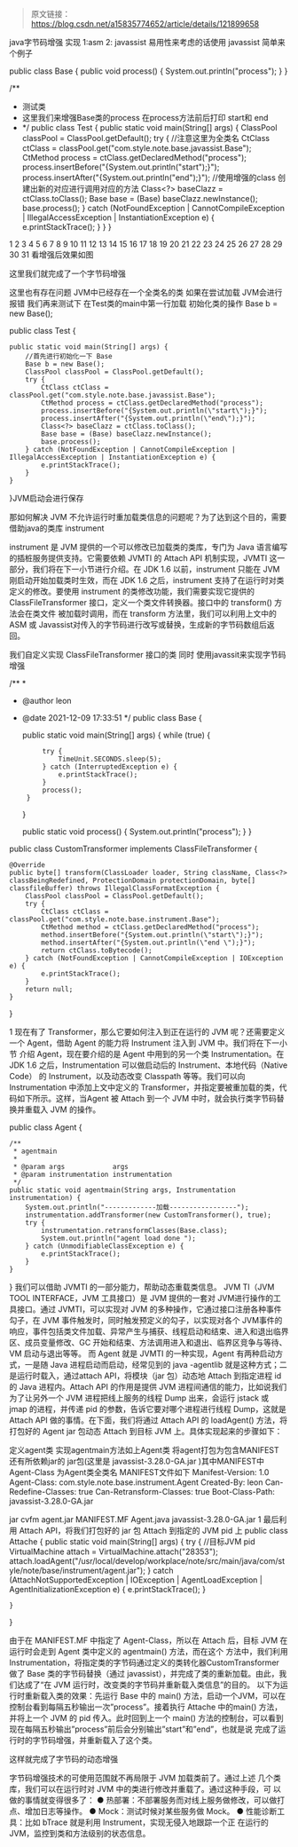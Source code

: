 > 原文链接：https://blog.csdn.net/a15835774652/article/details/121899658



java字节码增强 实现 1:asm 2: javassist
易用性来考虑的话使用 javassist
简单来个例子

public class Base {
    public void process() {
        System.out.println("process");
    }
}

/**
  * 测试类 
  * 这里我们来增强Base类的process 在process方法前后打印 start和 end
  * 
    */
    public class Test {
    public static void main(String[] args) {
        ClassPool classPool = ClassPool.getDefault();
        try {
        	//注意这里为全类名 
            CtClass ctClass = classPool.get("com.style.note.base.javassist.Base");
            CtMethod process = ctClass.getDeclaredMethod("process");
            process.insertBefore("{System.out.println(\"start\");}");
            process.insertAfter("{System.out.println(\"end\");}");
            //使用增强的class 创建出新的对应进行调用对应的方法
            Class<?> baseClazz = ctClass.toClass();
            Base base = (Base) baseClazz.newInstance();
            base.process();
        } catch (NotFoundException | CannotCompileException | IllegalAccessException | InstantiationException e) {
            e.printStackTrace();
        }
    }
    }


1
2
3
4
5
6
7
8
9
10
11
12
13
14
15
16
17
18
19
20
21
22
23
24
25
26
27
28
29
30
31
看增强后效果如图

这里我们就完成了一个字节码增强

这里也有存在问题 JVM中已经存在一个全类名的类 如果在尝试加载 JVM会进行报错 我们再来测试下 在Test类的main中第一行加载 初始化类的操作 Base b = new Base();

public class Test {

    public static void main(String[] args) {
    	//首先进行初始化一下 Base
        Base b = new Base();
        ClassPool classPool = ClassPool.getDefault();
        try {
            CtClass ctClass = classPool.get("com.style.note.base.javassist.Base");
            CtMethod process = ctClass.getDeclaredMethod("process");
            process.insertBefore("{System.out.println(\"start\");}");
            process.insertAfter("{System.out.println(\"end\");}");
            Class<?> baseClazz = ctClass.toClass();
            Base base = (Base) baseClazz.newInstance();
            base.process();
        } catch (NotFoundException | CannotCompileException | IllegalAccessException | InstantiationException e) {
            e.printStackTrace();
        }
    }
}JVM启动会进行保存

那如何解决 JVM 不允许运行时重加载类信息的问题呢？为了达到这个目的，需要借助java的类库 instrument

instrument 是 JVM 提供的一个可以修改已加载类的类库，专门为 Java 语言编写的插桩服务提供支持。它需要依赖 JVMTI 的 Attach API 机制实现，JVMTI 这一部分，我们将在下一小节进行介绍。在 JDK 1.6 以前，instrument 只能在 JVM 刚启动开始加载类时生效，而在 JDK 1.6 之后，instrument 支持了在运行时对类定义的修改。要使用 instrument 的类修改功能，我们需要实现它提供的 ClassFileTransformer 接口，定义一个类文件转换器。接口中的 transform() 方法会在类文件
被加载时调用，而在 transform 方法里，我们可以利用上文中的 ASM 或 Javassist对传入的字节码进行改写或替换，生成新的字节码数组后返回。

我们自定义实现 ClassFileTransformer 接口的类 同时 使用javassit来实现字节码增强


/**
 *
 * @author leon
 * @date 2021-12-09 17:33:51
 */
 public class Base {

    public static void main(String[] args) {
        while (true) {

            try {
                TimeUnit.SECONDS.sleep(5);
            } catch (InterruptedException e) {
                e.printStackTrace();
            }
            process();
        }
    }

    public static void process() {
        System.out.println("process");
    }
 }


public class CustomTransformer implements ClassFileTransformer {

    @Override
    public byte[] transform(ClassLoader loader, String className, Class<?> classBeingRedefined, ProtectionDomain protectionDomain, byte[] classfileBuffer) throws IllegalClassFormatException {
        ClassPool classPool = ClassPool.getDefault();
        try {
            CtClass ctClass = classPool.get("com.style.note.base.instrument.Base");
            CtMethod method = ctClass.getDeclaredMethod("process");
            method.insertBefore("{System.out.println(\"start\");}");
            method.insertAfter("{System.out.println(\"end \");}");
            return ctClass.toBytecode();
        } catch (NotFoundException | CannotCompileException | IOException e) {
            e.printStackTrace();
        }
        return null;
    }
}

1
现在有了 Transformer，那么它要如何注入到正在运行的 JVM 呢？还需要定义一个 Agent，借助 Agent 的能力将 Instrument 注入到 JVM 中。我们将在下一小节
介绍 Agent，现在要介绍的是 Agent 中用到的另一个类 Instrumentation。在 JDK
1.6 之后，Instrumentation 可以做启动后的 Instrument、本地代码（Native Code）
的 Instrument，以及动态改变 Classpath 等等。我们可以向 Instrumentation 中添加上文中定义的 Transformer，并指定要被重加载的类，代码如下所示。这样，当Agent 被 Attach 到一个 JVM 中时，就会执行类字节码替换并重载入 JVM 的操作。

public class Agent {

    /**
     * agentmain
     *
     * @param args            args
     * @param instrumentation instrumentation
     */
    public static void agentmain(String args, Instrumentation instrumentation) {
        System.out.println("-------------加载-----------------");
        instrumentation.addTransformer(new CustomTransformer(), true);
        try {
            instrumentation.retransformClasses(Base.class);
            System.out.println("agent load done ");
        } catch (UnmodifiableClassException e) {
            e.printStackTrace();
        }
    }
}
我们可以借助 JVMTI 的一部分能力，帮助动态重载类信息。
JVM TI（JVM TOOL INTERFACE，JVM 工具接口）是 JVM 提供的一套对 JVM进行操作的工具接口。通过 JVMTI，可以实现对 JVM 的多种操作，它通过接口注册各种事件勾子，在 JVM 事件触发时，同时触发预定义的勾子，以实现对各个 JVM事件的响应，事件包括类文件加载、异常产生与捕获、线程启动和结束、进入和退出临界区、成员变量修改、GC 开始和结束、方法调用进入和退出、临界区竞争与等待、VM 启动与退出等等。
而 Agent 就是 JVMTI 的一种实现，Agent 有两种启动方式，一是随 Java 进程启动而启动，经常见到的 java -agentlib 就是这种方式；二是运行时载入，通过attach API，将模块（jar 包）动态地 Attach 到指定进程 id 的 Java 进程内。Attach API 的作用是提供 JVM 进程间通信的能力，比如说我们为了让另外一个 JVM 进程把线上服务的线程 Dump 出来，会运行 jstack 或 jmap 的进程，并传递 pid 的参数，告诉它要对哪个进程进行线程 Dump，这就是 Attach API 做的事情。在下面，我们将通过 Attach API 的 loadAgent() 方法，将打包好的 Agent jar 包动态 Attach 到目标 JVM 上。具体实现起来的步骤如下：

定义agent类 实现agentmain方法如上Agent类
将agent打包为包含MANIFEST 还有所依赖jar的 jar包(这里是 javassist-3.28.0-GA.jar )其中MANIFEST中Agent-Class 为Agent类全类名
MANIFEST文件如下
Manifest-Version: 1.0
Agent-Class: com.style.note.base.instrument.Agent
Created-By: leon
Can-Redefine-Classes: true
Can-Retransform-Classes: true
Boot-Class-Path: javassist-3.28.0-GA.jar




 jar cvfm agent.jar MANIFEST.MF Agent.java javassist-3.28.0-GA.jar
1
最后利用 Attach API，将我们打包好的 jar 包 Attach 到指定的 JVM pid 上
public class Attache {
    public static void main(String[] args) {
        try {
        	//目标JVM pid
            VirtualMachine attach = VirtualMachine.attach("28353");
            attach.loadAgent("/usr/local/develop/workplace/note/src/main/java/com/style/note/base/instrument/agent.jar");
        } catch (AttachNotSupportedException | IOException | AgentLoadException | AgentInitializationException e) {
            e.printStackTrace();
        }

    }
}


由于在 MANIFEST.MF 中指定了 Agent-Class，所以在 Attach 后，目标
JVM 在运行时会走到 Agent 类中定义的 agentmain() 方法，而在这个
方法中，我们利用 Instrumentation，将指定类的字节码通过定义的类转化器CustomTransformer 做了 Base 类的字节码替换（通过 javassist），并完成了类的重新加载。由此，我们达成了“在 JVM 运行时，改变类的字节码并重新载入类信息”的目的。
以下为运行时重新载入类的效果：先运行 Base 中的 main() 方法，启动一个JVM，可以在控制台看到每隔五秒输出一次”process”。接着执行 Attache 中的main() 方法，并将上一个 JVM 的 pid 传入。此时回到上一个 main() 方法的控制台，可以看到现在每隔五秒输出”process”前后会分别输出”start”和”end”，也就是说
完成了运行时的字节码增强，并重新载入了这个类。

这样就完成了字节码的动态增强

字节码增强技术的可使用范围就不再局限于 JVM 加载类前了。通过上述
几个类库，我们可以在运行时对 JVM 中的类进行修改并重载了。通过这种手段，可
以做的事情就变得很多了：
● 热部署：不部署服务而对线上服务做修改，可以做打点、增加日志等操作。
● Mock：测试时候对某些服务做 Mock。
● 性能诊断工具：比如 bTrace 就是利用 Instrument，实现无侵入地跟踪一个正
在运行的 JVM，监控到类和方法级别的状态信息。